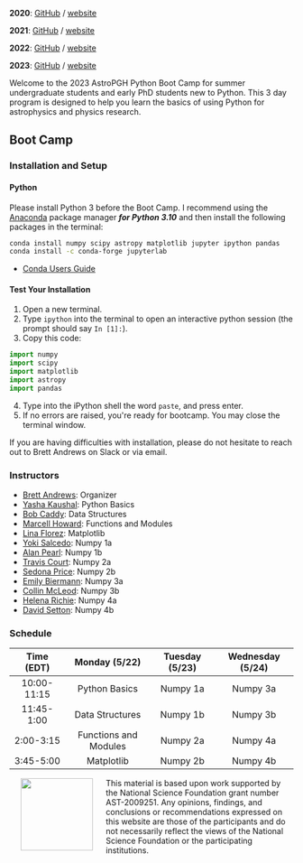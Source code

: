 **2020**: [GitHub](https://github.com/astropgh/astropgh-boot-camp-2020) / [website](https://astropgh.github.io/astropgh-boot-camp-2020/)

**2021**: [GitHub](https://github.com/astropgh/python-boot-camp-2021) / [website](https://astropgh.github.io/python-boot-camp-2021/)

**2022**: [GitHub](https://github.com/astropgh/python-boot-camp-2022) / [website](https://astropgh.github.io/python-boot-camp-2022/)

**2023**: [GitHub](https://github.com/astropgh/python-boot-camp-2023) / [website](https://astropgh.github.io/python-boot-camp-2023/)

Welcome to the 2023 AstroPGH Python Boot Camp for summer undergraduate students and early PhD students new to Python.  This 3 day program is designed to help you learn the basics of using Python for astrophysics and physics research.


## Boot Camp
### Installation and Setup
#### Python
Please install Python 3 before the Boot Camp. I recommend using the [Anaconda](https://www.anaconda.com/products/individual) package manager **_for Python 3.10_** and then install the following packages in the terminal:
```bash
conda install numpy scipy astropy matplotlib jupyter ipython pandas
conda install -c conda-forge jupyterlab
```

- [Conda Users Guide](https://conda.io/docs/user-guide/index.html)

#### Test Your Installation

1. Open a new terminal.
2. Type `ipython` into the terminal to open an interactive python session (the prompt should say `In [1]:`).
3. Copy this code:
```python
import numpy
import scipy
import matplotlib
import astropy
import pandas
```
4. Type into the iPython shell the word `paste`, and press enter.
5. If no errors are raised, you're ready for bootcamp. You may close the terminal window.

If you are having difficulties with installation, please do not hesitate to reach out to Brett Andrews on Slack or via email.

### Instructors
- [Brett Andrews](https://bretthandrews.github.io/): Organizer
- [Yasha Kaushal](https://yashakaushal.github.io/): Python Basics
- [Bob Caddy](https://robertcaddy.com/): Data Structures
- [Marcell Howard](https://marcellhoward.github.io/): Functions and Modules
- [Lina Florez](https://linaflorez.github.io/): Matplotlib
- [Yoki Salcedo](https://yoquelbinsalcedo.github.io/): Numpy 1a
- [Alan Pearl](https://alanpearl.github.io/): Numpy 1b
- [Travis Court](https://courtt.github.io/): Numpy 2a
- [Sedona Price](https://sedonaprice.github.io/): Numpy 2b
- [Emily Biermann](https://embiermann.github.io/): Numpy 3a
- [Collin McLeod](https://collinmcleod.github.io/): Numpy 3b
- [Helena Richie](https://helenarichie.github.io/): Numpy 4a
- [David Setton](https://davidjsetton.github.io/): Numpy 4b

### Schedule

| Time (EDT) | Monday (5/22) | Tuesday (5/23) | Wednesday (5/24) |
|:-----:|:-----:|:-----:|:-----:|
| 10:00-11:15 | Python Basics | Numpy 1a | Numpy 3a |
| 11:45-1:00 | Data Structures | Numpy 1b | Numpy 3b |
| 2:00-3:15 | Functions and Modules | Numpy 2a | Numpy 4a |
| 3:45-5:00 | Matplotlib | Numpy 2b | Numpy 4b |


<a href="url"><img style="padding: 0px 20px;" src="https://github.com/astropgh/python-boot-camp-2021/blob/main/etc/NSF_4-Color_bitmap_Logo.png?raw=true" align="left" height="128" width="128"></a>

This material is based upon work supported by the National Science Foundation grant number AST-2009251. Any opinions, findings, and conclusions or recommendations expressed on this website are those of the participants and do not necessarily reflect the views of the National Science Foundation or the participating institutions.
